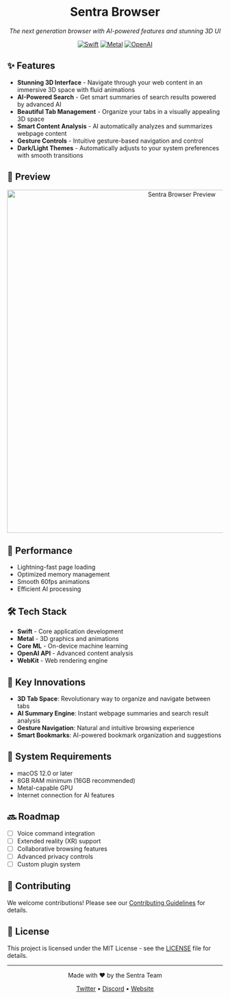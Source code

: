 <div align="center">

  
  # Sentra Browser
  
  *The next generation browser with AI-powered features and stunning 3D UI*

  [![Swift](https://img.shields.io/badge/Swift-FA7343?style=for-the-badge&logo=swift&logoColor=white)](https://swift.org/)
  [![Metal](https://img.shields.io/badge/Metal-000000?style=for-the-badge&logo=apple&logoColor=white)](https://developer.apple.com/metal/)
  [![OpenAI](https://img.shields.io/badge/OpenAI-412991?style=for-the-badge&logo=openai&logoColor=white)](https://openai.com/)
</div>

## ✨ Features

- **Stunning 3D Interface** - Navigate through your web content in an immersive 3D space with fluid animations
- **AI-Powered Search** - Get smart summaries of search results powered by advanced AI
- **Beautiful Tab Management** - Organize your tabs in a visually appealing 3D space
- **Smart Content Analysis** - AI automatically analyzes and summarizes webpage content
- **Gesture Controls** - Intuitive gesture-based navigation and control
- **Dark/Light Themes** - Automatically adjusts to your system preferences with smooth transitions

## 🎥 Preview

<div align="center">
  <img src="assets/preview.gif" alt="Sentra Browser Preview" width="800"/>
</div>

## 🚀 Performance

- Lightning-fast page loading
- Optimized memory management
- Smooth 60fps animations
- Efficient AI processing

## 🛠️ Tech Stack

- **Swift** - Core application development
- **Metal** - 3D graphics and animations
- **Core ML** - On-device machine learning
- **OpenAI API** - Advanced content analysis
- **WebKit** - Web rendering engine

## 🎯 Key Innovations

- **3D Tab Space**: Revolutionary way to organize and navigate between tabs
- **AI Summary Engine**: Instant webpage summaries and search result analysis
- **Gesture Navigation**: Natural and intuitive browsing experience
- **Smart Bookmarks**: AI-powered bookmark organization and suggestions

## 📱 System Requirements

- macOS 12.0 or later
- 8GB RAM minimum (16GB recommended)
- Metal-capable GPU
- Internet connection for AI features

## 🔜 Roadmap

- [ ] Voice command integration
- [ ] Extended reality (XR) support
- [ ] Collaborative browsing features
- [ ] Advanced privacy controls
- [ ] Custom plugin system

## 🤝 Contributing

We welcome contributions! Please see our [Contributing Guidelines](CONTRIBUTING.md) for details.

## 📄 License

This project is licensed under the MIT License - see the [LICENSE](LICENSE) file for details.

---

<div align="center">
  <p>Made with ❤️ by the Sentra Team</p>
  <a href="https://twitter.com/sentra_browser">Twitter</a> •
  <a href="https://discord.gg/sentra">Discord</a> •
  <a href="https://sentra.dev">Website</a>
</div>

